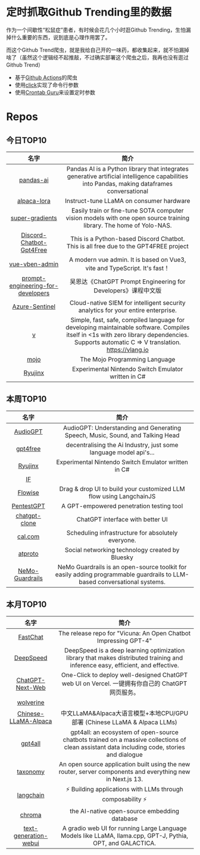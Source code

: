 # 定时抓取Github Trending里的数据

作为一个间歇性“松鼠症”患者，有时候会花几个小时逛Github Trending，生怕漏掉什么重要的东西，说到底是心理作用罢了。

而这个Github Trend爬虫，就是我给自己开的一味药，都收集起来，就不怕漏掉啥了（虽然这个逻辑经不起推敲，不过确实部署这个爬虫之后，我再也没有逛过Github Trend）

* 基于[Github Actions](https://docs.github.com/en/actions)的爬虫
* 使用[click](https://github.com/pallets/click)实现了命令行参数
* 使用[Crontab Guru](https://crontab.guru/)来设置定时参数

# Repos
## 今日TOP10 
<!-- START OF DAILY_TOP10_REPOS -->
| 名字 | 简介 |
| :----: | :----: |
| [pandas-ai](https://github.com/gventuri/pandas-ai) | Pandas AI is a Python library that integrates generative artificial intelligence capabilities into Pandas, making dataframes conversational |
| [alpaca-lora](https://github.com/tloen/alpaca-lora) | Instruct-tune LLaMA on consumer hardware |
| [super-gradients](https://github.com/Deci-AI/super-gradients) | Easily train or fine-tune SOTA computer vision models with one open source training library. The home of Yolo-NAS. |
| [Discord-Chatbot-Gpt4Free](https://github.com/mishalhossin/Discord-Chatbot-Gpt4Free) | This is a Python-based Discord Chatbot. This is all free due to the GPT4FREE project |
| [vue-vben-admin](https://github.com/vbenjs/vue-vben-admin) | A modern vue admin. It is based on Vue3, vite and TypeScript. It's fast！ |
| [prompt-engineering-for-developers](https://github.com/datawhalechina/prompt-engineering-for-developers) | 吴恩达《ChatGPT Prompt Engineering for Developers》课程中文版 |
| [Azure-Sentinel](https://github.com/Azure/Azure-Sentinel) | Cloud-native SIEM for intelligent security analytics for your entire enterprise. |
| [v](https://github.com/vlang/v) | Simple, fast, safe, compiled language for developing maintainable software. Compiles itself in <1s with zero library dependencies. Supports automatic C => V translation. https://vlang.io |
| [mojo](https://github.com/modularml/mojo) | The Mojo Programming Language |
| [Ryujinx](https://github.com/Ryujinx/Ryujinx) | Experimental Nintendo Switch Emulator written in C# |
<!-- END OF DAILY_TOP10_REPOS -->

## 本周TOP10
<!-- START OF WEEKLY_TOP10_REPOS -->
| 名字 | 简介 |
| :----: | :----: |
| [AudioGPT](https://github.com/AIGC-Audio/AudioGPT) | AudioGPT: Understanding and Generating Speech, Music, Sound, and Talking Head |
| [gpt4free](https://github.com/xtekky/gpt4free) | decentralising the Ai Industry, just some language model api's... |
| [Ryujinx](https://github.com/Ryujinx/Ryujinx) | Experimental Nintendo Switch Emulator written in C# |
| [IF](https://github.com/deep-floyd/IF) |  |
| [Flowise](https://github.com/FlowiseAI/Flowise) | Drag & drop UI to build your customized LLM flow using LangchainJS |
| [PentestGPT](https://github.com/GreyDGL/PentestGPT) | A GPT-empowered penetration testing tool |
| [chatgpt-clone](https://github.com/xtekky/chatgpt-clone) | ChatGPT interface with better UI |
| [cal.com](https://github.com/calcom/cal.com) | Scheduling infrastructure for absolutely everyone. |
| [atproto](https://github.com/bluesky-social/atproto) | Social networking technology created by Bluesky |
| [NeMo-Guardrails](https://github.com/NVIDIA/NeMo-Guardrails) | NeMo Guardrails is an open-source toolkit for easily adding programmable guardrails to LLM-based conversational systems. |
<!-- END OF WEEKLY_TOP10_REPOS -->

## 本月TOP10
<!-- START OF MONTHLY_TOP10_REPOS -->
| 名字 | 简介 |
| :----: | :----: |
| [FastChat](https://github.com/lm-sys/FastChat) | The release repo for "Vicuna: An Open Chatbot Impressing GPT-4" |
| [DeepSpeed](https://github.com/microsoft/DeepSpeed) | DeepSpeed is a deep learning optimization library that makes distributed training and inference easy, efficient, and effective. |
| [ChatGPT-Next-Web](https://github.com/Yidadaa/ChatGPT-Next-Web) | One-Click to deploy well-designed ChatGPT web UI on Vercel. 一键拥有你自己的 ChatGPT 网页服务。 |
| [wolverine](https://github.com/biobootloader/wolverine) |  |
| [Chinese-LLaMA-Alpaca](https://github.com/ymcui/Chinese-LLaMA-Alpaca) | 中文LLaMA&Alpaca大语言模型+本地CPU/GPU部署 (Chinese LLaMA & Alpaca LLMs) |
| [gpt4all](https://github.com/nomic-ai/gpt4all) | gpt4all: an ecosystem of open-source chatbots trained on a massive collections of clean assistant data including code, stories and dialogue |
| [taxonomy](https://github.com/shadcn/taxonomy) | An open source application built using the new router, server components and everything new in Next.js 13. |
| [langchain](https://github.com/hwchase17/langchain) | ⚡ Building applications with LLMs through composability ⚡ |
| [chroma](https://github.com/chroma-core/chroma) | the AI-native open-source embedding database |
| [text-generation-webui](https://github.com/oobabooga/text-generation-webui) | A gradio web UI for running Large Language Models like LLaMA, llama.cpp, GPT-J, Pythia, OPT, and GALACTICA. |
<!-- END OF MONTHLY_TOP10_REPOS -->
